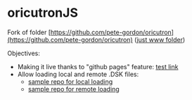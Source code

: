 # oricutronJS
Fork of folder  [https://github.com/pete-gordon/oricutron](https://github.com/pete-gordon/oricutron)  ([just www folder](https://github.com/pete-gordon/oricutron/tree/www/www)) 

Objectives:
- Making it live thanks to "github pages" feature: [test link](https://jumpjack.github.io/oricutronJS/)
- Allow loading local and remote .DSK files:
    - [sample repo for local loading](https://github.com/jumpjack/ReadWriteJS)
    - [sample repo for remote loading](https://github.com/jumpjack/downloader-template)


